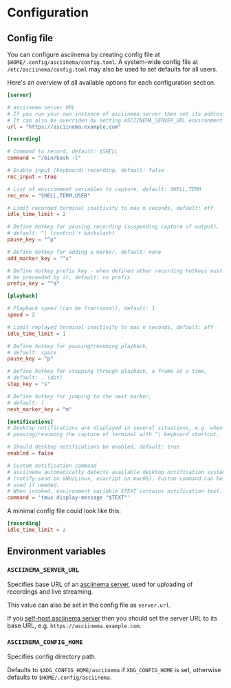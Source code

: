 # Configuration

## Config file

You can configure asciinema by creating config file at
`$HOME/.config/asciinema/config.toml`. A system-wide config file at
`/etc/asciinema/config.toml` may also be used to set defaults for all users.

Here's an overview of all available options for each configuration section.

```toml title="~/.config/asciinema/config.toml"
[server]

# asciinema server URL
# If you run your own instance of asciinema server then set its address here
# It can also be overriden by setting ASCIINEMA_SERVER_URL environment variable
url = "https://asciinema.example.com"

[recording]

# Command to record, default: $SHELL
command = "/bin/bash -l"

# Enable input (keyboard) recording, default: false
rec_input = true

# List of environment variables to capture, default: SHELL,TERM
rec_env = "SHELL,TERM,USER"

# Limit recorded terminal inactivity to max n seconds, default: off
idle_time_limit = 2

# Define hotkey for pausing recording (suspending capture of output),
# default: ^\ (control + backslash)
pause_key = "^p"

# Define hotkey for adding a marker, default: none
add_marker_key = "^x"

# Define hotkey prefix key - when defined other recording hotkeys must
# be preceeded by it, default: no prefix
prefix_key = "^a"

[playback]

# Playback speed (can be fractional), default: 1
speed = 2

# Limit replayed terminal inactivity to max n seconds, default: off
idle_time_limit = 1

# Define hotkey for pausing/resuming playback,
# default: space
pause_key = "p"

# Define hotkey for stepping through playback, a frame at a time,
# default: . (dot)
step_key = "s"

# Define hotkey for jumping to the next marker,
# default: ]
next_marker_key = "m"

[notifications]
# Desktop notifications are displayed in several situations, e.g. when
# pausing/resuming the capture of terminal with ^\ keyboard shortcut.

# Should desktop notifications be enabled, default: true
enabled = false

# Custom notification command
# asciinema automatically detects available desktop notification system
# (notify-send on GNU/Linux, osacript on macOS). Custom command can be
# used if needed.
# When invoked, environment variable $TEXT contains notification text.
command = 'tmux display-message "$TEXT"'
```

A minimal config file could look like this:

```toml
[recording]
idle_time_limit = 2
```

## Environment variables

### `ASCIINEMA_SERVER_URL`

Specifies base URL of an [asciinema server](../server/index.md), used for
uploading of recordings and live streaming.

This value can also be set in the config file as `server.url`.

If you [self-host asciinema server](../server/self-hosting/index.md) then you
should set the server URL to its base URL, e.g.
`https://asciinema.example.com`.

### `ASCIINEMA_CONFIG_HOME`

Specifies config directory path.

Defaults to `$XDG_CONFIG_HOME/asciinema` if `XDG_CONFIG_HOME` is set, otherwise
defaults to `$HOME/.config/asciinema`.
